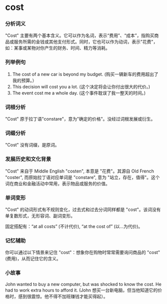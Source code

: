 # cost

### 分析词义

  

"Cost" 主要有两个基本含义。它可以作为名词，表示“费用”、“成本”，指购买商品或服务所需的金钱或其他支付形式。同时，它也可以作为动词，表示"花费"，如：某事或某物对你产生的财务、时间、精力等消耗。

  

### 列举例句

  

1.  The cost of a new car is beyond my budget. (购买一辆新车的费用超出了我的预算。）
2.  This decision will cost you a lot. (这个决定将会让你付出很大的代价。)
3.  The event cost me a whole day. (这个事件耽误了我一整天的时间。)

  

### 词根分析

  

"Cost" 原于拉丁语"constare"，意为"确定的价格"。没经过词根发展或衍生。

  

### 词缀分析

  

"Cost" 没有词缀，是原词。

  

### 发展历史和文化背景

  

"Cost" 来自于 Middle English "costen", 本意是 "花费"。其源自 Old French "coster", 而原始拉丁语对应单词是 "constare", 意为 "站立，存在，值得"。这个词在商业和金融活动中常用，表示物品或服务的价值。

  

### 单词变形

  

"Cost" 的动词形式有不规则变化，过去式和过去分词同样都是 "cost"。该词没有单复数形式，无形容词、副词变形。

  

固定搭配有：“at all costs” (不计代价), “at the cost of” (以...为代价)。

  

### 记忆辅助

  

你可以通过以下情景来记住 "cost"：想象你在购物时常常需要询问商品的 "cost" (费用)，从而记住它的含义。

  

### 小故事

  

John wanted to buy a new computer, but was shocked to know the cost. He had to work extra hours to afford it. (John 想买一台新电脑，但当他知道它的价格时，感到很震惊。他不得不加班赚钱才能买得起）。
